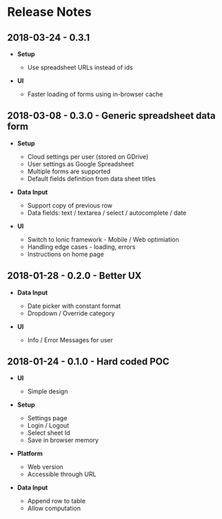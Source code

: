 # Release Notes

## 2018-03-24 - 0.3.1

- **Setup**
  - Use spreadsheet URLs instead of ids
  
- **UI**
  - Faster loading of forms using in-browser cache

## 2018-03-08 - 0.3.0 - Generic spreadsheet data form

- **Setup**
  - Cloud settings per user (stored on GDrive)
  - User settings as Google Spreadsheet
  - Multiple forms are supported
  - Default fields definition from data sheet titles

- **Data Input**
  - Support copy of previous row
  - Data fields: text / textarea / select / autocomplete / date
  
- **UI**
  - Switch to Ionic framework - Mobile / Web optimiation
  - Handling edge cases - loading, errors
  - Instructions on home page

## 2018-01-28 - 0.2.0 - Better UX

- **Data Input**
  - Date picker with constant format
  - Dropdown / Override category

- **UI**
  - Info / Error Messages for user

## 2018-01-24 - 0.1.0 - Hard coded POC

- **UI**
  - Simple design

- **Setup**
  - Settings page
  - Login / Logout
  - Select sheet Id
  - Save in browser memory

- **Platform**
  - Web version
  - Accessible through URL

- **Data Input**
  - Append row to table
  - Allow computation
